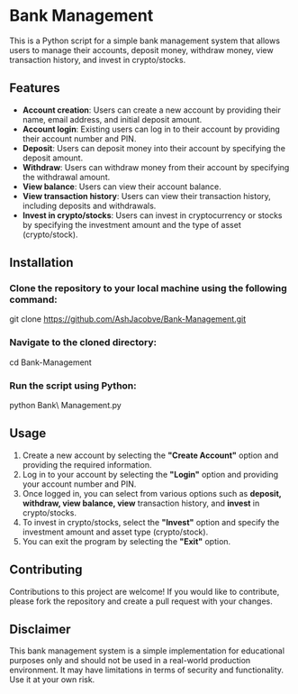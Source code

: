 # Bank Management
This is a Python script for a simple bank management system that allows users to manage their accounts, deposit money, withdraw money, view transaction history, and invest in crypto/stocks.

## Features
* __Account creation__: Users can create a new account by providing their name, email address, and initial deposit amount.  
* __Account login__: Existing users can log in to their account by providing their account number and PIN.  
* __Deposit__: Users can deposit money into their account by specifying the deposit amount.  
* __Withdraw__: Users can withdraw money from their account by specifying the withdrawal amount.  
* __View balance__: Users can view their account balance.  
* __View transaction history__: Users can view their transaction history, including deposits and withdrawals.  
* __Invest in crypto/stocks__: Users can invest in cryptocurrency or stocks by specifying the investment amount and the type of asset (crypto/stock).  
## Installation
### Clone the repository to your local machine using the following command:

git clone https://github.com/AshJacobve/Bank-Management.git
### Navigate to the cloned directory:

cd Bank-Management
### Run the script using Python:
python Bank\ Management.py
## Usage
1) Create a new account by selecting the __"Create Account"__ option and providing the required information.  
2) Log in to your account by selecting the __"Login"__ option and providing your account number and PIN.  
3) Once logged in, you can select from various options such as __deposit, withdraw, view balance, view__ transaction history, and __invest__ in crypto/stocks.  
4) To invest in crypto/stocks, select the __"Invest"__ option and specify the investment amount and asset type (crypto/stock).  
5) You can exit the program by selecting the __"Exit"__ option.  
## Contributing
Contributions to this project are welcome! If you would like to contribute, please fork the repository and create a pull request with your changes.


## Disclaimer
This bank management system is a simple implementation for educational purposes only and should not be used in a real-world production environment. It may have limitations in terms of security and functionality. Use it at your own risk.
